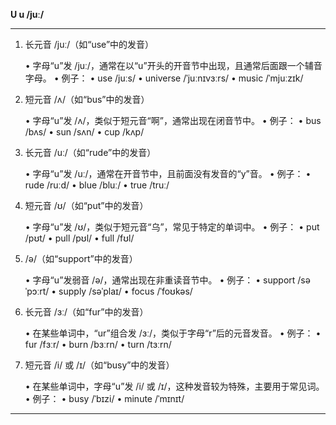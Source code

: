**U u /juː/**

****

1. 长元音 /juː/（如“use”中的发音）

	•	字母“u”发 /juː/，通常在以“u”开头的开音节中出现，且通常后面跟一个辅音字母。
	•	例子：
	•	use /juːs/
	•	universe /ˈjuːnɪvɜːrs/
	•	music /ˈmjuːzɪk/

2. 短元音 /ʌ/（如“bus”中的发音）

	•	字母“u”发 /ʌ/，类似于短元音“啊”，通常出现在闭音节中。
	•	例子：
	•	bus /bʌs/
	•	sun /sʌn/
	•	cup /kʌp/

3. 长元音 /uː/（如“rude”中的发音）

	•	字母“u”发 /uː/，通常在开音节中，且前面没有发音的“y”音。
	•	例子：
	•	rude /ruːd/
	•	blue /bluː/
	•	true /truː/

4. 短元音 /ʊ/（如“put”中的发音）

	•	字母“u”发 /ʊ/，类似于短元音“乌”，常见于特定的单词中。
	•	例子：
	•	put /pʊt/
	•	pull /pʊl/
	•	full /fʊl/

5. /ə/（如“support”中的发音）

	•	字母“u”发弱音 /ə/，通常出现在非重读音节中。
	•	例子：
	•	support /səˈpɔːrt/
	•	supply /səˈplaɪ/
	•	focus /ˈfoʊkəs/

6. 长元音 /ɜː/（如“fur”中的发音）

	•	在某些单词中，“ur”组合发 /ɜː/，类似于字母“r”后的元音发音。
	•	例子：
	•	fur /fɜːr/
	•	burn /bɜːrn/
	•	turn /tɜːrn/

7. 短元音 /i/ 或 /ɪ/（如“busy”中的发音）

	•	在某些单词中，字母“u”发 /i/ 或 /ɪ/，这种发音较为特殊，主要用于常见词。
	•	例子：
	•	busy /ˈbɪzi/
	•	minute /ˈmɪnɪt/
	
****
